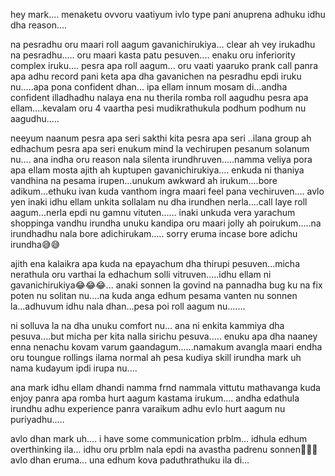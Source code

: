 hey mark....
menaketu ovvoru vaatiyum ivlo type pani anuprena adhuku idhu dha reason....



na pesradhu oru maari roll aagum gavanichirukiya...
clear ah vey irukadhu na pesradhu.....
oru maari kasta patu pesuven....
enaku oru inferiority complex iruku....
pesra apa roll aagum...
oru vaati yaaruko prank call panra apa adhu record pani keta apa dha gavanichen na pesradhu epdi iruku nu.....apa pona confident dhan...
ipa ellam innum mosam di...andha confident illadhadhu nalaya ena nu therila romba roll aagudhu pesra apa ellam....kevalam oru 4 vaartha pesi mudikrathukula podhum podhum nu aagudhu.....

neeyum naanum pesra apa seri sakthi kita pesra apa seri
..ilana group ah edhachum pesra apa seri enukum mind la vechirupen pesanum solanum nu.... ana indha oru reason nala silenta irundhruven.....namma veliya pora apa ellam mosta ajith ah kuptupen gavanichirukiya.... enkuda ni thaniya vandhina na pesama irupen...unukum awkward ah irukum....bore adikum...ethuku ivan kuda vanthom ingra maari feel pana vechiruven....
avlo yen inaki idhu ellam unkita sollalam nu dha irundhen nerla....call laye roll aagum...nerla epdi nu gamnu vituten......
inaki unkuda vera yarachum shoppinga vandhu irundha unuku kandipa oru maari jolly ah poirukum.....na irundhadhu nala bore adichirukam..... sorry eruma incase bore adichu irundha😅😅

ajith ena kalaikra apa kuda na epayachum dha thirupi pesuven...micha nerathula oru varthai la edhachum solli vitruven.....idhu ellam ni gavanichirukiya😂😂😂...
anaki sonnen la govind na pannadha bug ku na fix poten nu solitan nu....na kuda anga edhum pesama vanten nu sonnen la...adhuvum idhu nala dhan...pesa poi roll aagum nu.......

ni solluva la na dha unuku comfort nu...
ana ni enkita kammiya dha pesuva....but micha per kita nalla sirichu pesuva.....
enuku apa dha naaney enna nenachu kovam varum gaandagum......namakum avangla maari endha oru toungue rollings ilama normal ah pesa kudiya skill irundha mark uh nama kudayum ipdi irupa nu....


ana mark idhu ellam dhandi namma frnd nammala vittutu mathavanga kuda enjoy panra apa romba hurt aagum kastama irukum....
andha edathula irundhu adhu experience panra varaikum adhu evlo hurt aagum nu puriyadhu.....


avlo dhan mark uh....
i have some communication prblm...
idhula edhum overthinking ila...
idhu oru prblm nala epdi na avastha padrenu sonnen🥲🥲🥲avlo dhan eruma...
una edhum kova paduthrathuku ila di...


